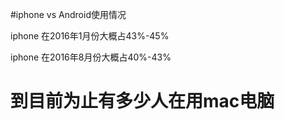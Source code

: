 #iphone vs Android使用情况

iphone 在2016年1月份大概占43%-45%

iphone 在2016年8月份大概占40%-43%



# 到目前为止有多少人在用mac电脑

